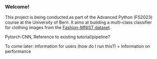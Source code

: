 ### Welcome!
This project is being conducted as part of the Advanced Python (FS2023) course at the University of Bern. It aims at building a multi-class classifier for clothing images from the [Fashion-MNIST dataset](https://github.com/zalandoresearch/fashion-mnist).

Pytorch CNN, Reference to existing tutorial/pipeline? 

To come later: information for users (how do I run this?) + Information on performance 

